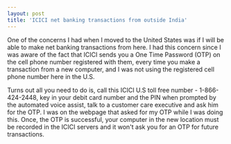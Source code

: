 ```yaml
---
layout: post
title: 'ICICI net banking transactions from outside India'
---
```


One of the concerns I had when I moved to the United States was if I will be able to make net banking transactions from here. I had this concern since I was aware of the fact that ICICI sends you a One Time Password (OTP) on the cell phone number registered with them, every time you make a transaction from a new computer, and I was not using the registered cell phone number here in the U.S.

Turns out all you need to do is, call this ICICI U.S toll free number - 1-866-424-2448, key in your debit card number and the PIN when prompted by the automated voice assist, talk to a customer care executive and ask him for the OTP. I was on the webpage that asked for my OTP while I was doing this. Once, the OTP is successful, your computer in the new location must be recorded in the ICICI servers and it won't ask you for an OTP for future transactions.
